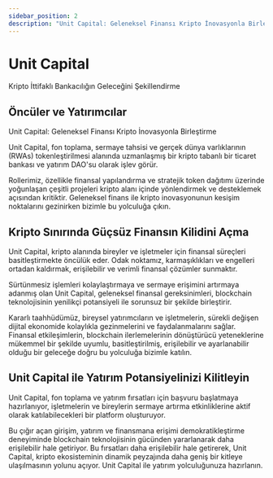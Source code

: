 ```yaml
---
sidebar_position: 2
description: "Unit Capital: Geleneksel Finansı Kripto İnovasyonla Birleştirme"
---
```


# Unit Capital

Kripto İttifaklı Bankacılığın Geleceğini Şekillendirme

## Öncüler ve Yatırımcılar

Unit Capital: Geleneksel Finansı Kripto İnovasyonla Birleştirme

Unit Capital, fon toplama, sermaye tahsisi ve gerçek dünya varlıklarının (RWAs) tokenleştirilmesi alanında uzmanlaşmış bir kripto tabanlı bir ticaret bankası ve yatırım DAO'su olarak işlev görür.

Rollerimiz, özellikle finansal yapılandırma ve stratejik token dağıtımı üzerinde yoğunlaşan çeşitli projeleri kripto alanı içinde yönlendirmek ve desteklemek açısından kritiktir.
Geleneksel finans ile kripto inovasyonunun kesişim noktalarını gezinirken bizimle bu yolculuğa çıkın.

## Kripto Sınırında Güçsüz Finansın Kilidini Açma

Unit Capital, kripto alanında bireyler ve işletmeler için finansal süreçleri basitleştirmekte öncülük eder. Odak noktamız, karmaşıklıkları ve engelleri ortadan kaldırmak, erişilebilir ve verimli finansal çözümler sunmaktır.

Sürtünmesiz işlemleri kolaylaştırmaya ve sermaye erişimini artırmaya adanmış olan Unit Capital, geleneksel finansal gereksinimleri, blockchain teknolojisinin yenilikçi potansiyeli ile sorunsuz bir şekilde birleştirir.

Kararlı taahhüdümüz, bireysel yatırımcıların ve işletmelerin, sürekli değişen dijital ekonomide kolaylıkla gezinmelerini ve faydalanmalarını sağlar.
Finansal etkileşimlerin, blockchain ilerlemelerinin dönüştürücü yeteneklerine mükemmel bir şekilde uyumlu, basitleştirilmiş, erişilebilir ve ayarlanabilir olduğu bir geleceğe doğru bu yolculuğa bizimle katılın.

## Unit Capital ile Yatırım Potansiyelinizi Kilitleyin

Unit Capital, fon toplama ve yatırım fırsatları için başvuru başlatmaya hazırlanıyor, işletmelerin ve bireylerin sermaye artırma etkinliklerine aktif olarak katılabilecekleri bir platform oluşturuyor.

Bu çığır açan girişim, yatırım ve finansmana erişimi demokratikleştirme deneyiminde blockchain teknolojisinin gücünden yararlanarak daha erişilebilir hale getiriyor.
Bu fırsatları daha erişilebilir hale getirerek, Unit Capital, kripto ekosisteminin dinamik peyzajında daha geniş bir kitleye ulaşılmasının yolunu açıyor.
Unit Capital ile yatırım yolculuğunuza hazırlanın.
